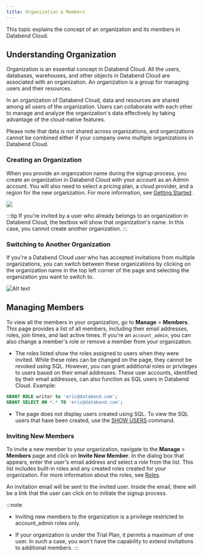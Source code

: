 ```yaml
---
title: Organization & Members
---
```


This topic explains the concept of an organization and its members in Databend Cloud.

## Understanding Organization

Organization is an essential concept in Databend Cloud. All the users, databases, warehouses, and other objects in Databend Cloud are associated with an organization. An organization is a group for managing users and their resources.

In an organization of Databend Cloud, data and resources are shared among all users of the organization. Users can collaborate with each other to manage and analyze the organization's data effectively by taking advantage of the cloud-native features.

Please note that data is not shared across organizations, and organizations cannot be combined either if your company owns multiple organizations in Databend Cloud.

### Creating an Organization

When you provide an organization name during the signup process, you create an organization in Databend Cloud with your account as an Admin account. You will also need to select a pricing plan, a cloud provider, and a region for the new organization. For more information, see [Getting Started](../00-new-account.md).

![](@site/static/img/documents/getting-started/01.jpg)

:::tip
If you're invited by a user who already belongs to an organization in Databend Cloud, the textbox will show that organization's name. In this case, you cannot create another organization.
:::

### Switching to Another Organization

If you're a Databend Cloud user who has accepted invitations from multiple organizations, you can switch between these organizations by clicking on the organization name in the top left corner of the page and selecting the organization you want to switch to.

![Alt text](@site/static/img/documents/overview/switch-org.gif)

## Managing Members

To view all the members in your organization, go to **Manage** > **Members**. This page provides a list of all members, including their email addresses, roles, join times, and last active times. If you're an `account_admin`, you can also change a member's role or remove a member from your organization.

- The roles listed show the roles assigned to users when they were invited. While these roles can be changed on the page, they cannot be revoked using SQL. However, you can grant additional roles or privileges to users based on their email addresses. These user accounts, identified by their email addresses, can also function as SQL users in Databend Cloud. Example:

```sql
GRANT ROLE writer to 'eric@databend.com';
GRANT SELECT ON *.* TO 'eric@databend.com';
```

- The page does not display users created using SQL. To view the SQL users that have been created, use the [SHOW USERS](/sql/sql-commands/ddl/user/user-show-users) command.

### Inviting New Members

To invite a new member to your organization, navigate to the **Manage** > **Members** page and click on **Invite New Member**. In the dialog box that appears, enter the user's email address and select a role from the list. This list includes built-in roles and any created roles created for your organization. For more information about the roles, see [Roles](/guides/security/access-control/roles).

An invitation email will be sent to the invited user. Inside the email, there will be a link that the user can click on to initiate the signup process.

:::note

- Inviting new members to the organization is a privilege restricted to account_admin roles only.

- If your organization is under the Trial Plan, it permits a maximum of one user. In such a case, you won't have the capability to extend invitations to additional members.
  :::
